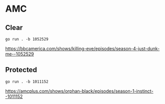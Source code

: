 # AMC

## Clear

~~~
go run . -b 1052529
~~~

https://bbcamerica.com/shows/killing-eve/episodes/season-4-just-dunk-me--1052529

## Protected

~~~
go run . -b 1011152
~~~

https://amcplus.com/shows/orphan-black/episodes/season-1-instinct--1011152
